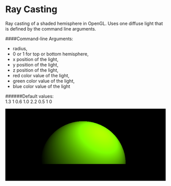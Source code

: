Ray Casting
===========

Ray casting of a shaded hemisphere in OpenGL. Uses one diffuse light
that is defined by the command line arguments.  


####Command-line Arguments:
- radius,   
- 0 or 1 for top or bottom hemisphere,   
- x position of the light,   
- y position of the light,   
- z position of the light,   
- red color value of the light,   
- green color value of the light,   
- blue color value of the light   

######Default values:   
1.3  1  0.6  1.0  2.2  0.5  1  0  


![Depth](https://raw.githubusercontent.com/lauralondo/OpenGL-Ray-Casting/master/hemisphere.png)